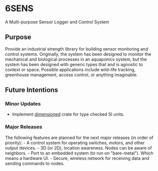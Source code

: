 # 6SENS
A Multi-purpose Sensor Logger and Control System

## Purpose

Provide an industrial strength library for building sensor monitoring and control systems.
Originally, the system has been designed to monitor the mechanical and biological processes in an aquaponics system,
but the system has been designed with generic types that and is agnostic to context or space.
Possible applications include wild-life tracking, greenhouse management, access control, or anything imaginable.

## Future Intentions

### Minor Updates

- Implement [dimensioned](https://docs.rs/crate/dimensioned/0.8.0) crate for type checked SI units.

### Major Releases

The following features are planned for the next major releases (in order of priority):
    - A control system for operating switches, motors, and other output devices.
    - 3D (or 2D), location awareness. Nodes can be aware of neighbors.
    - Port to an embedded system (to run on "bare-metal"). Which means a hardware UI.
    - Secure, wireless network for receiving data and sending commands to nodes.